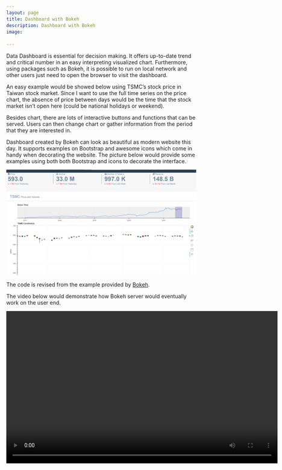 ```yaml
---
layout: page
title: Dashboard with Bokeh
description: Dashboard with Bokeh
image: 

---
```




Data Dashboard is essential for decision making. It offers up-to-date trend and critical number in an easy interpreting visualized chart. Furthermore, using packages such as Bokeh, it is possible to run on local network and other users just need to open the browser to visit the dashboard. 

 

An easy example would be showed below using TSMC’s stock price in Taiwan stock market. Since I want to use the full time series on the price chart, the absence of price between days would be the time that the stock market isn’t open here (could be national holidays or weekend).

 

Besides chart, there are lots of interactive buttons and functions that can be served. Users can then change chart or gather information from the period that they are interested in. 

 

Dashboard created by Bokeh can look as beautiful as modern website this day. It supports examples on Bootstrap and awesome icons which come in handy when decorating the website. The picture below would provide some examples using both both Bootstrap and icons to decorate the interface.

![designed interface](assets/images/2021-10-17_Dashboard.png)

The code is revised from the example provided by [Bokeh](https://github.com/bokeh/bokeh/tree/branch-3.0/examples/app/dash).



The video below would demonstrate how Bokeh server would eventually work on the user end.

<center>
<video width="720" height="405" controls>
  <source src="assets/images/2021-10-17_Dashboard.mp4" type="video/mp4">
</video>
</center>
